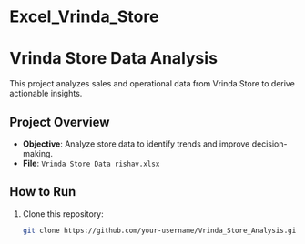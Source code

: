 # Excel_Vrinda_Store

# Vrinda Store Data Analysis

This project analyzes sales and operational data from Vrinda Store to derive actionable insights.

## Project Overview
- **Objective**: Analyze store data to identify trends and improve decision-making.
- **File**: `Vrinda Store Data rishav.xlsx`

## How to Run
1. Clone this repository:
   ```bash
   git clone https://github.com/your-username/Vrinda_Store_Analysis.git


